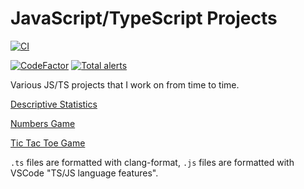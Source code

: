 # JavaScript/TypeScript Projects

[![CI](https://github.com/tedsilb/JSProjects/actions/workflows/main.yml/badge.svg)](https://github.com/tedsilb/JSProjects/actions/workflows/main.yml)

[![CodeFactor](https://www.codefactor.io/repository/github/tedsilb/jsprojects/badge)](https://www.codefactor.io/repository/github/tedsilb/jsprojects) [![Total alerts](https://img.shields.io/lgtm/alerts/g/tedsilb/JSProjects.svg?logo=lgtm&logoWidth=18)](https://lgtm.com/projects/g/tedsilb/JSProjects/alerts/)

Various JS/TS projects that I work on from time to time.

[Descriptive Statistics](projects/DescriptiveStats)

[Numbers Game](projects/NumbersGame)

[Tic Tac Toe Game](projects/TicTacToe)

`.ts` files are formatted with clang-format, `.js` files are formatted with VSCode "TS/JS language features".
